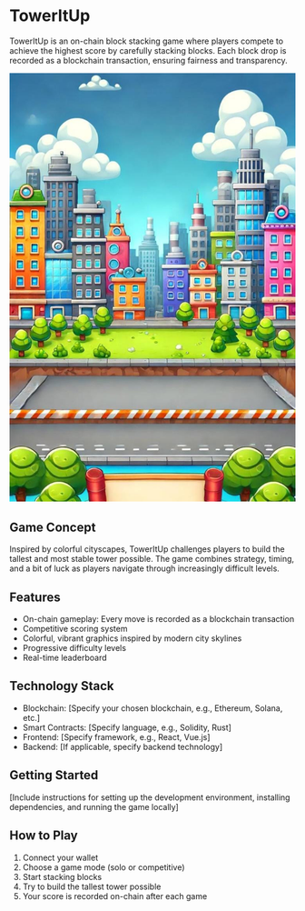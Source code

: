# TowerItUp

TowerItUp is an on-chain block stacking game where players compete to achieve the highest score by carefully stacking blocks. Each block drop is recorded as a blockchain transaction, ensuring fairness and transparency.

![TowerItUp Game Concept](https://github.com/AkankshaAttavar/TowerItUp/blob/main/Assets/ToweritUp.jpg)

## Game Concept

Inspired by colorful cityscapes, TowerItUp challenges players to build the tallest and most stable tower possible. The game combines strategy, timing, and a bit of luck as players navigate through increasingly difficult levels.

## Features

- On-chain gameplay: Every move is recorded as a blockchain transaction
- Competitive scoring system
- Colorful, vibrant graphics inspired by modern city skylines
- Progressive difficulty levels
- Real-time leaderboard

## Technology Stack

- Blockchain: [Specify your chosen blockchain, e.g., Ethereum, Solana, etc.]
- Smart Contracts: [Specify language, e.g., Solidity, Rust]
- Frontend: [Specify framework, e.g., React, Vue.js]
- Backend: [If applicable, specify backend technology]

## Getting Started

[Include instructions for setting up the development environment, installing dependencies, and running the game locally]

## How to Play

1. Connect your wallet
2. Choose a game mode (solo or competitive)
3. Start stacking blocks
4. Try to build the tallest tower possible
5. Your score is recorded on-chain after each game
